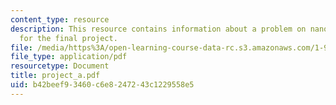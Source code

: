 ```yaml
---
content_type: resource
description: This resource contains information about a problem on nanowire mechanics
  for the final project.
file: /media/https%3A/open-learning-course-data-rc.s3.amazonaws.com/1-978-from-nano-to-macro-introduction-to-atomistic-modeling-techniques-january-iap-2007/b42beef93460c6e8247243c1229558e5_project_a.pdf
file_type: application/pdf
resourcetype: Document
title: project_a.pdf
uid: b42beef9-3460-c6e8-2472-43c1229558e5
---
```

